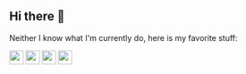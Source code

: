 ## Hi there 👋

<!--
**VXGN/VXGN** is a ✨ _special_ ✨ repository because its `README.md` (this file) appears on your GitHub profile.
-->
<p>Neither I know what I'm currently do, here is my favorite stuff: <p>
<img src="https://cdn.jsdelivr.net/gh/devicons/devicon@latest/icons/linux/linux-original.svg" width="25" height="25"/>
<img src="https://cdn.jsdelivr.net/gh/devicons/devicon@latest/icons/bash/bash-original.svg" width="25" height="25"/>
<img src="https://cdn.jsdelivr.net/gh/devicons/devicon@latest/icons/docker/docker-plain.svg" width="25" height="25"/> 
<img src="https://cdn.jsdelivr.net/gh/devicons/devicon@latest/icons/python/python-original.svg" width="25" height="25"/>
